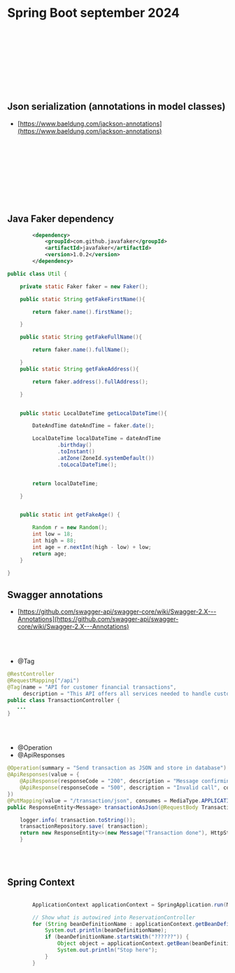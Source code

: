 # Spring Boot september 2024

<br/><br/>
<br/><br/>
<br/><br/>
<br/><br/>

## Json serialization (annotations in model classes)
* [https://www.baeldung.com/jackson-annotations](https://www.baeldung.com/jackson-annotations)

<br/><br/>
<br/><br/>
<br/><br/>
<br/><br/>

## Java Faker dependency
```xml
		<dependency>
			<groupId>com.github.javafaker</groupId>
			<artifactId>javafaker</artifactId>
			<version>1.0.2</version>
		</dependency>
```

```java
public class Util {

    private static Faker faker = new Faker();

    public static String getFakeFirstName(){

        return faker.name().firstName();

    }

    public static String getFakeFullName(){

        return faker.name().fullName();

    }
    public static String getFakeAddress(){

        return faker.address().fullAddress();

    }


    public static LocalDateTime getLocalDateTime(){

        DateAndTime dateAndTime = faker.date();

        LocalDateTime localDateTime = dateAndTime
                .birthday()
                .toInstant()
                .atZone(ZoneId.systemDefault())
                .toLocalDateTime();


        return localDateTime;

    }


    public static int getFakeAge() {

        Random r = new Random();
        int low = 18;
        int high = 88;
        int age = r.nextInt(high - low) + low;
        return age;
    }

}
```

## Swagger annotations
* [https://github.com/swagger-api/swagger-core/wiki/Swagger-2.X---Annotations](https://github.com/swagger-api/swagger-core/wiki/Swagger-2.X---Annotations)

<br/><br/>

* @Tag

```java
@RestController
@RequestMapping("/api")
@Tag(name = "API for customer financial transactions",
     description = "This API offers all services needed to handle customer financial transactions")
public class TransactionController {
   ...
}
```

<br/><br/>

* @Operation
* @ApiResponses

```java
@Operation(summary = "Send transaction as JSON and store in database")
@ApiResponses(value = {
    @ApiResponse(responseCode = "200", description = "Message confirming transaction done"),
    @ApiResponse(responseCode = "500", description = "Invalid call", content = @Content),
})
@PutMapping(value = "/transaction/json", consumes = MediaType.APPLICATION_JSON_VALUE, produces = MediaType.APPLICATION_JSON_VALUE)
public ResponseEntity<Message> transactionAsJson(@RequestBody Transaction transaction) {

    logger.info( transaction.toString());
    transactionRepository.save( transaction);
    return new ResponseEntity<>(new Message("Transaction done"), HttpStatus.OK);
    }
```

<br/><br/>

## Spring Context

```java

        ApplicationContext applicationContext = SpringApplication.run(MolvenoLakeResortApplication.class, args);

        // Show what is autowired into ReservationController
        for (String beanDefinitionName : applicationContext.getBeanDefinitionNames()) {
            System.out.println(beanDefinitionName);
            if (beanDefinitionName.startsWith("??????")) {
                Object object = applicationContext.getBean(beanDefinitionName);
                System.out.println("Stop here");
            }
        }
```



